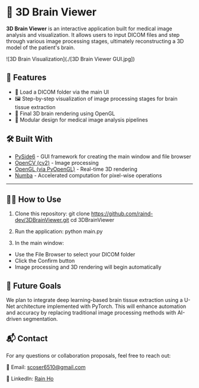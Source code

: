 # 🧠 3D Brain Viewer

**3D Brain Viewer** is an interactive application built for medical image analysis and visualization. It allows users to input DICOM files and step through various image processing stages, ultimately reconstructing a 3D model of the patient's brain.

![3D Brain Visualization](./[3D Brain Viewer GUI.jpg])

## 🚀 Features

- 📂 Load a DICOM folder via the main UI
- 🖼️ Step-by-step visualization of image processing stages for brain tissue extraction
- 🧠 Final 3D brain rendering using OpenGL
- 🧪 Modular design for medical image analysis pipelines

## 🛠️ Built With

- [PySide6](https://pypi.org/project/PySide6/) - GUI framework for creating the main window and file browser
- [OpenCV (cv2)](https://opencv.org/) - Image processing
- [OpenGL (via PyOpenGL)](https://pypi.org/project/PyOpenGL/) - Real-time 3D rendering
- [Numba](https://numba.pydata.org/) - Accelerated computation for pixel-wise operations

---

## 🧑‍💻 How to Use

1. Clone this repository:
    git clone https://github.com/raind-dev/3DBrainViewer.git
    cd 3DBrainViewer

2. Run the application:
    python main.py

3. In the main window:
* Use the File Browser to select your DICOM folder
* Click the Confirm button
* Image processing and 3D rendering will begin automatically

## 🎯 Future Goals
We plan to integrate deep learning-based brain tissue extraction using a U-Net architecture implemented with PyTorch. This will enhance automation and accuracy by replacing traditional image processing methods with AI-driven segmentation.

## 📬 Contact
For any questions or collaboration proposals, feel free to reach out:

📧 Email: scoser6510@gmail.com

💼 LinkedIn: [Rain Ho](https://www.linkedin.com/in/rain-ho-2164a9106/)